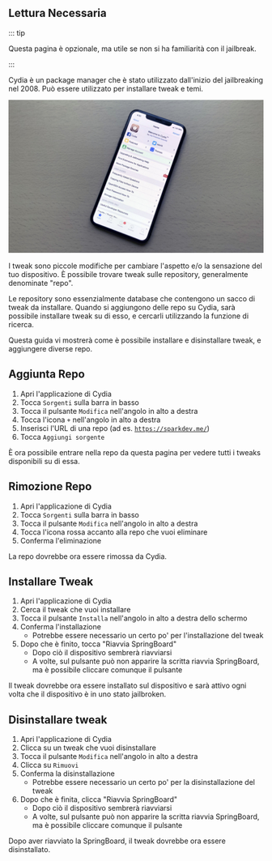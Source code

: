 ## Lettura Necessaria

::: tip

Questa pagina è opzionale, ma utile se non si ha familiarità con il jailbreak.

:::

Cydia è un package manager che è stato utilizzato dall'inizio del jailbreaking nel 2008. Può essere utilizzato per installare tweak e temi.

![Un'immagine di un iPhone che esegue Cydia](/assets/images/cydia_picture.jpg)

<p><router-link to="/faq/#what-are-tweaks">I tweak</router-link> sono piccole modifiche per cambiare l'aspetto e/o la sensazione del tuo dispositivo. È possibile trovare tweak sulle repository, generalmente denominate "repo".</p>

<p><router-link to="/faq/#what-s-a-repo">Le repository</router-link> sono essenzialmente database che contengono un sacco di tweak da installare. Quando si aggiungono delle repo su Cydia, sarà possibile installare tweak su di esso, e cercarli utilizzando la funzione di ricerca.</p>

Questa guida vi mostrerà come è possibile installare e disinstallare tweak, e aggiungere diverse repo.

## Aggiunta Repo

1. Apri l'applicazione di Cydia
1. Tocca `Sorgenti` sulla barra in basso
1. Tocca il pulsante `Modifica` nell'angolo in alto a destra
1. Tocca l'icona `+` nell'angolo in alto a destra
1. Inserisci l'URL di una repo (ad es. [`https://sparkdev.me/`](https://sparkdev.me/))
1. Tocca `Aggiungi sorgente`

È ora possibile entrare nella repo da questa pagina per vedere tutti i tweaks disponibili su di essa.

## Rimozione Repo

1. Apri l'applicazione di Cydia
1. Tocca `Sorgenti` sulla barra in basso
1. Tocca il pulsante `Modifica` nell'angolo in alto a destra
1. Tocca l'icona rossa accanto alla repo che vuoi eliminare
1. Conferma l'eliminazione

La repo dovrebbe ora essere rimossa da Cydia.

## Installare Tweak

1. Apri l'applicazione di Cydia
1. Cerca il tweak che vuoi installare
1. Tocca il pulsante `Installa` nell'angolo in alto a destra dello schermo
1. Conferma l'installazione
    - Potrebbe essere necessario un certo po' per l'installazione del tweak
1. Dopo che è finito, tocca "<router-link to="/faq/#what-is-respringing">Riavvia SpringBoard</router-link>"
    - Dopo ciò il dispositivo sembrerà riavviarsi
    - A volte, sul pulsante può non apparire la scritta riavvia SpringBoard, ma è possibile cliccare comunque il pulsante

Il tweak dovrebbe ora essere installato sul dispositivo e sarà attivo ogni volta che il dispositivo è in uno stato jailbroken.

## Disinstallare tweak

1. Apri l'applicazione di Cydia
1. Clicca su un tweak che vuoi disinstallare
1. Tocca il pulsante `Modifica` nell'angolo in alto a destra
1. Clicca su `Rimuovi`
1. Conferma la disinstallazione
    - Potrebbe essere necessario un certo po' per la disinstallazione del tweak
1. Dopo che è finita, clicca "<router-link to="/faq/#what-is-respringing">Riavvia SpringBoard</router-link>"
    - Dopo ciò il dispositivo sembrerà riavviarsi
    - A volte, sul pulsante può non apparire la scritta riavvia SpringBoard, ma è possibile cliccare comunque il pulsante

Dopo aver riavviato la SpringBoard, il tweak dovrebbe ora essere disinstallato.
